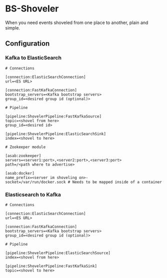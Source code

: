 # BS-Shoveler

When you need events shoveled from one place to another, plain and simple.

## Configuration

### Kafka to ElasticSearch

```
# Connections

[connection:ElasticSearchConnection]
url=<ES URL>

[connection:FastKafkaConnection]
bootstrap_servers=<Kafka bootstrap servers>
group_id=<desired group id (optional)>

# Pipeline

[pipeline:ShovelerPipeline:FastKafkaSource]
topic=<shovel from here>
group_id=<desired id>

[pipeline:ShovelerPipeline:ElasticSearchSink]
index=<shovel to here>

# Zookeeper module

[asab:zookeeper]
servers=<server1:port>,<server2:port>,<server3:port>
path=/<path where to advertise>

[asab:docker]
name_prefix=<server im shoveling on>-
socket=/var/run/docker.sock # Needs to be mapped inside of a container
```

### Elasticsearch to Kafka

```
# Connections

[connection:ElasticSearchConnection]
url=<ES URL>

[connection:FastKafkaConnection]
bootstrap_servers=<Kafka bootstrap servers>
group_id=<desired group id (optional)>

# Pipeline

[pipeline:ShovelerPipeline:ElasticSearchSource]
index=<shovel from here>

[pipeline:ShovelerPipeline:FastKafkaSink]
topic=<shovel to here>

```
